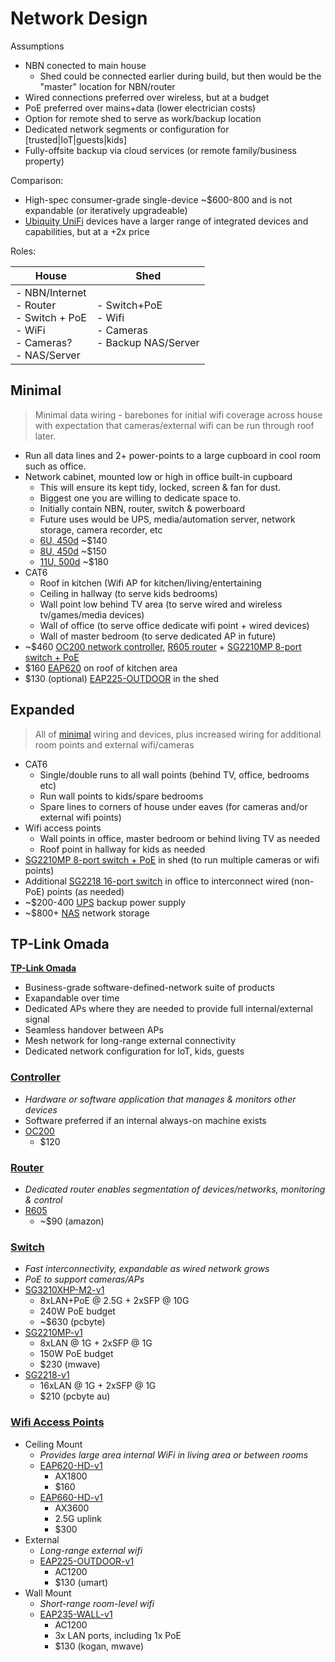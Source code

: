 # Network Design

Assumptions

- NBN conected to main house
  - Shed could be connected earlier during build, but then would be the "master" location for NBN/router
- Wired connections preferred over wireless, but at a budget
- PoE preferred over mains+data (lower electrician costs)
- Option for remote shed to serve as work/backup location
- Dedicated network segments or configuration for [trusted|IoT|guests|kids]
- Fully-offsite backup via cloud services (or remote family/business property)

Comparison:

- High-spec consumer-grade single-device ~$600-800 and is not expandable (or iteratively upgradeable)
- [Ubiquity UniFi](https://www.ubnt.com.au/unifi/) devices have a larger range of integrated devices and capabilities, but at a +2x price

Roles:

| House | Shed |
| ----- | ---- |
| - NBN/Internet<br>- Router<br>- Switch + PoE<br>- WiFi<br>- Cameras?<br>- NAS/Server | - Switch+PoE<br>- Wifi<br>- Cameras<br>- Backup NAS/Server |

## Minimal

> Minimal data wiring - barebones for initial wifi coverage across house with expectation that cameras/external wifi can be run through roof later. 

- Run all data lines and 2+ power-points to a large cupboard in cool room such as office.
- Network cabinet, mounted low or high in office built-in cupboard
  - This will ensure its kept tidy, locked, screen & fan for dust.
  - Biggest one you are willing to dedicate space to.
  - Initially contain NBN, router, switch & powerboard
  - Future uses would be UPS, media/automation server, network storage, camera recorder, etc
  - [6U, 450d](https://www.selby.com.au/brands/raxx/6u-wall-cabinet-530-450.html) ~$140
  - [8U, 450d](https://www.selby.com.au/brands/raxx/8u-wall-cabinet-530-450.html) ~$150
  - [11U, 500d](https://www.selby.com.au/brands/raxx/11u-19in-wall-mount-network-server-rack-cabinet-11ru.html) ~$180
- CAT6
  - Roof in kitchen (Wifi AP for kitchen/living/entertaining
  - Ceiling in hallway (to serve kids bedrooms)
  - Wall point low behind TV area (to serve wired and wireless tv/games/media devices)
  - Wall of office (to serve office dedicate wifi point + wired devices)
  - Wall of master bedroom (to serve dedicated AP in future)
- ~$460 [OC200 network controller](#controller), [R605 router](#router) + [SG2210MP 8-port switch + PoE](#switch)
- $160 [EAP620](#wifi-access-points) on roof of kitchen area
- $130 (optional) [EAP225-OUTDOOR](#wifi-access-points) in the shed

## Expanded

> All of [minimal](#minimal) wiring and devices, plus increased wiring for additional room points and external wifi/cameras

- CAT6
  - Single/double runs to all wall points (behind TV, office, bedrooms etc)
  - Run wall points to kids/spare bedrooms
  - Spare lines to corners of house under eaves (for cameras and/or external wifi points)
- Wifi access points
  - Wall points in office, master bedroom or behind living TV as needed
  - Roof point in hallway for kids as needed  
- [SG2210MP 8-port switch + PoE](#switch) in shed (to run multiple cameras or wifi points)
- Additional [SG2218 16-port switch](#switch) in office to interconnect wired (non-PoE) points (as needed)
- ~$200-400 [UPS](https://www.umart.com.au/UPS---Power-Protection_C.html?id=57&price_min=&price_max=&filter=0&filter_attr=0.0.0.15223-15116-15039.0.0.0.0.0.0.0.0.0) backup power supply
- ~$800+ [NAS](https://www.umart.com.au/NAS---Network-Storage_C.html?id=126&brand=271&price_min=&price_max=&filter=0&filter_attr=10126-111094-112003.0.0.0.0.0.0.0.0.0.0) network storage

## TP-Link Omada

[**TP-Link Omada**](https://www.tp-link.com/uk/omada-sdn/)

- Business-grade software-defined-network suite of products
- Exapandable over time
- Dedicated APs where they are needed to provide full internal/external signal
- Seamless handover between APs
- Mesh network for long-range external connectivity
- Dedicated network configuration for IoT, kids, guests

### [Controller](https://www.tp-link.com/au/business-networking/omada-sdn-controller/)
- _Hardware or software application that manages & monitors other devices_
- Software preferred if an internal always-on machine exists
- [OC200](https://www.tp-link.com/au/business-networking/omada-sdn-controller/oc200/)
  - $120

### [Router](https://www.tp-link.com/au/business-networking/omada-sdn-router/)  
- _Dedicated router enables segmentation of devices/networks, monitoring & control_
- [R605](https://www.tp-link.com/au/business-networking/omada-sdn-router/tl-r605/)
  - ~$90 (amazon)

### [Switch](https://www.tp-link.com/au/business-networking/omada-sdn-switch/?filterby=5984%7C5985%7C4993%2C5996)
- _Fast interconnectivity, expandable as wired network grows_
- _PoE to support cameras/APs_
- [SG3210XHP-M2-v1](https://www.tp-link.com/au/business-networking/omada-sdn-switch/tl-sg3210xhp-m2/v1/)
  - 8xLAN+PoE @ 2.5G + 2xSFP @ 10G
  - 240W PoE budget
  - ~$630 (pcbyte)
- [SG2210MP-v1](https://www.tp-link.com/au/business-networking/omada-sdn-switch/tl-sg2210mp/v1/)
  - 8xLAN @ 1G + 2xSFP @ 1G
  - 150W PoE budget
  - $230 (mwave)
- [SG2218-v1](https://www.tp-link.com/au/business-networking/omada-sdn-switch/tl-sg2218/v1/)
  - 16xLAN @ 1G + 2xSFP @ 1G
  - $210 (pcbyte au)

### [Wifi Access Points](https://www.tp-link.com/au/business-networking/omada-sdn-access-point/)
  - Ceiling Mount
    - _Provides large area internal WiFi in living area or between rooms_
    - [EAP620-HD-v1](https://www.tp-link.com/au/business-networking/omada-sdn-access-point/eap620-hd/v1/)
      - AX1800
      - $160
    - [EAP660-HD-v1](https://www.tp-link.com/au/business-networking/omada-sdn-access-point/eap660-hd/v1/)
      - AX3600
      - 2.5G uplink
      - $300
  - External
    - _Long-range external wifi_
    - [EAP225-OUTDOOR-v1](https://www.tp-link.com/au/business-networking/omada-sdn-access-point/eap225-outdoor/v1/)
      - AC1200
      - $130 (umart)
  - Wall Mount
    - _Short-range room-level wifi_
    - [EAP235-WALL-v1](https://www.tp-link.com/au/business-networking/omada-sdn-access-point/eap235-wall/v1/)
      - AC1200
      - 3x LAN ports, including 1x PoE
      - $130 (kogan, mwave)
